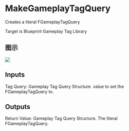 # MakeGameplayTagQuery

Creates a literal FGameplayTagQuery

Target is Blueprint Gameplay Tag Library

## 图示

![]($-20221218-19094440.png)

## Inputs

Tag Query: Gameplay Tag Query Structure. value to set the FGameplayTagQuery to.  

## Outputs

Return Value: Gameplay Tag Query Structure. The literal FGameplayTagQuery.


